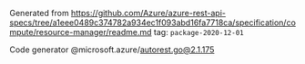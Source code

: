 Generated from https://github.com/Azure/azure-rest-api-specs/tree/a1eee0489c374782a934ec1f093abd16fa7718ca/specification/compute/resource-manager/readme.md tag: `package-2020-12-01`

Code generator @microsoft.azure/autorest.go@2.1.175


